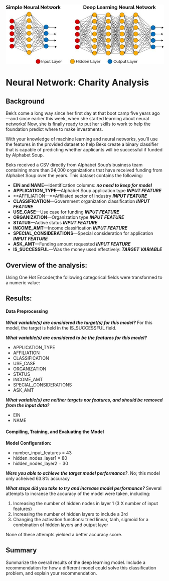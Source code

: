 ![logo](./Resources/logo.jpg)
# Neural Network: Charity Analysis
## Background
Bek’s come a long way since her first day at that boot camp five years ago—and since earlier this week, when she started learning about neural networks! Now, she is finally ready to put her skills to work to help the foundation predict where to make investments.

With your knowledge of machine learning and neural networks, you’ll use the features in the provided dataset to help Beks create a binary classifier that is capable of predicting whether applicants will be successful if funded by Alphabet Soup.

Beks received a CSV directly from Alphabet Soup’s business team containing more than 34,000 organizations that have received funding from Alphabet Soup over the years. This dataset contains the following:

* **EIN and NAME**—Identification columns: ***no need to keep for model***
* **APPLICATION_TYPE**—Alphabet Soup application type ***INPUT FEATURE***
* **AFFILIATION—**Affiliated sector of industry  ***INPUT FEATURE***
* **CLASSIFICATION**—Government organization classification ***INPUT FEATURE***
* **USE_CASE**—Use case for funding ***INPUT FEATURE***
* **ORGANIZATION**—Organization type ***INPUT FEATURE***
* **STATUS**—Active status ***INPUT FEATURE***
* **INCOME_AMT**—Income classification ***INPUT FEATURE***
* **SPECIAL_CONSIDERATIONS**—Special consideration for application ***INPUT FEATURE***
* **ASK_AMT**—Funding amount requested ***INPUT FEATURE***
* **IS_SUCCESSFUL**—Was the money used effectively: ***TARGET VARIABLE***

## Overview of the analysis: 
Using One Hot Encoder,the following categorical fields were transformed to a numeric value:

## Results: 

#### Data Preprocessing

***What variable(s) are considered the target(s) for this model?***
For this model, the target is held in the IS_SUCCESSFUL field.

***What variable(s) are considered to be the features for this model?***

* APPLICATION_TYPE
* AFFILIATION
* CLASSIFICATION
* USE_CASE
* ORGANIZATION
* STATUS
* INCOME_AMT
* SPECIAL_CONSIDERATIONS
* ASK_AMT

***What variable(s) are neither targets nor features, and should be removed from the input data?***

* EIN
* NAME

#### Compiling, Training, and Evaluating the Model

**Model Configuration:**

* number_input_features = 43
* hidden_nodes_layer1 = 80
* hidden_nodes_layer2 = 30

***Were you able to achieve the target model performance?***. 
No; this model only acheived 63.8% accuracy

***What steps did you take to try and increase model performance?***
Several attempts to incraese the accuracy of the model were taken, including:

1. Increasing the number of hidden nodes in layer 1 (3 X number of input features)
2. Increasing the number of hidden layers to include a 3rd
3. Changing the activation functions: tried linear, tanh, sigmoid for a combination of hidden layers and output layer

None of these attempts yielded a better accuracy score. 

 
## Summary
Summarize the overall results of the deep learning model. Include a recommendation for how a different model could solve this classification problem, and explain your recommendation.